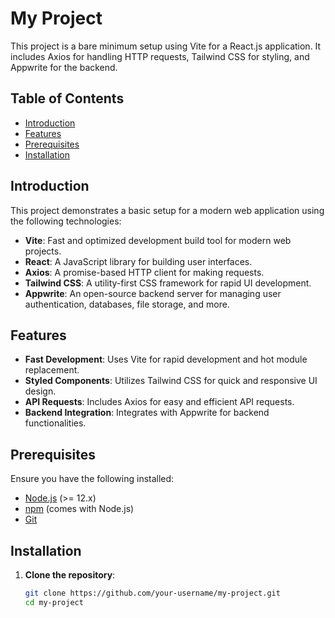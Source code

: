 # My Project

This project is a bare minimum setup using Vite for a React.js application. It includes Axios for handling HTTP requests, Tailwind CSS for styling, and Appwrite for the backend.

## Table of Contents

- [Introduction](#introduction)
- [Features](#features)
- [Prerequisites](#prerequisites)
- [Installation](#installation)

## Introduction

This project demonstrates a basic setup for a modern web application using the following technologies:

- **Vite**: Fast and optimized development build tool for modern web projects.
- **React**: A JavaScript library for building user interfaces.
- **Axios**: A promise-based HTTP client for making requests.
- **Tailwind CSS**: A utility-first CSS framework for rapid UI development.
- **Appwrite**: An open-source backend server for managing user authentication, databases, file storage, and more.

## Features

- **Fast Development**: Uses Vite for rapid development and hot module replacement.
- **Styled Components**: Utilizes Tailwind CSS for quick and responsive UI design.
- **API Requests**: Includes Axios for easy and efficient API requests.
- **Backend Integration**: Integrates with Appwrite for backend functionalities.

## Prerequisites

Ensure you have the following installed:

- [Node.js](https://nodejs.org/) (>= 12.x)
- [npm](https://www.npmjs.com/) (comes with Node.js)
- [Git](https://git-scm.com/)

## Installation

1. **Clone the repository**:
   ```bash
   git clone https://github.com/your-username/my-project.git
   cd my-project
   ```
